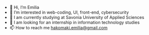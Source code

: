 - 👋 Hi, I’m Emilia
- 👀 I’m interested in web-coding, UI, front-end, cybersecurity
- 🌱 I am currently studying at Savonia University of Applied Sciences
- 💞️ I am looking for an internship in information technology studies
- 📫 How to reach me hakomaki.emilia@gmail.com

